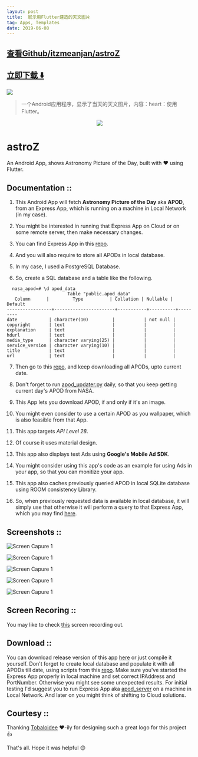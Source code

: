 ```yaml
---
layout: post
title:  展示用Flutter建造的天文图片
tag: Apps, Templates
date: 2019-06-08
---
```


 

## [查看Github/itzmeanjan/astroZ](http://github.com/itzmeanjan/astroZ)
## [立即下载 ️⬇️ ](https://codeload.github.com/itzmeanjan/astroZ/zip/master) 


 
![](https://flutterawesome.com/content/images/2019/03/Snipaste_S.jpg)
 
>
> 一个Android应用程序，显示了当天的天文图片，内容：heart：使用Flutter。
>

 
<p align="center"><img src="/logo/logotype-horizontal.png"/></p>

# astroZ

An Android App, shows Astronomy Picture of the Day, built with :heart: using Flutter.


## Documentation ::

  1. This Android App will fetch **Astronomy Picture of the Day** aka **APOD**, from an Express App, which is running on a machine in Local Network (in my case).
  
  2. You might be interested in running that Express App on Cloud or on some remote server, then make necessary changes.
  
  3. You can find Express App in this [repo](https://github.com/itzmeanjan/apod_server).
  
  4. And you will also require to store all APODs in local database.
  
  5. In my case, I used a PostgreSQL Database.
  
  6. So, create a SQL database and a table like the following.
  
  ```
    nasa_apod=# \d apod_data
                         Table "public.apod_data"
     Column      |         Type          | Collation | Nullable | Default 
-----------------+-----------------------+-----------+----------+---------
 date            | character(10)         |           | not null | 
 copyright       | text                  |           |          | 
 explanation     | text                  |           |          | 
 hdurl           | text                  |           |          | 
 media_type      | character varying(25) |           |          | 
 service_version | character varying(10) |           |          | 
 title           | text                  |           |          | 
 url             | text                  |           |          | 

  ```
  7. Then go to this [repo](https://github.com/itzmeanjan/apod_fetcher), and keep downloading all APODs, upto current date.
  
  8. Don't forget to run [apod_updater.py](https://github.com/itzmeanjan/apod_fetcher/blob/master/apod_updater.py) daily, so that you keep getting current day's APOD from NASA.
  
  9. This App lets you download APOD, if and only if it's an image.
  
  10. You might even consider to use a certain APOD as you wallpaper, which is also feasible from that App.
  
  11. This app targets *API Level 28*.
  
  12. Of course it uses material design.
  
  13. This app also displays test Ads using **Google's Mobile Ad SDK**.
  
  14. You might consider using this app's code as an example for using Ads in your app, so that you can monitize your app.
  
  15. This app also caches previously queried APOD in local SQLite database using ROOM consistency Library.
  
  16. So, when previously requested data is available in local database, it will simply use that otherwise it will perform a query to that Express App, which you may find [here](https://github.com/itzmeanjan/apod_server).
  
  
## Screenshots ::

  ![Screen Capure 1](https://github.com/itzmeanjan/astroZ/blob/master/Screenshot_20190317-122725.png)
  
  ![Screen Capure 1](https://github.com/itzmeanjan/astroZ/blob/master/Screenshot_20190317-122734.png)
  
  ![Screen Capure 1](https://github.com/itzmeanjan/astroZ/blob/master/Screenshot_20190317-122743.png)
  
  ![Screen Capure 1](https://github.com/itzmeanjan/astroZ/blob/master/Screenshot_20190317-122752.png)
  
  ![Screen Capure 1](https://github.com/itzmeanjan/astroZ/blob/master/Screenshot_20190317-122804.png)
  
  
## Screen Recoring ::

  You may like to check [this](https://github.com/itzmeanjan/astroZ/blob/master/screenRecord.mp4) screen recording out.
  
  
## Download ::

  You can download release version of this app [here](https://github.com/itzmeanjan/astroZ/blob/master/astroZ.apk) or just compile it yourself.
  Don't forget to create local database and populate it with all APODs till date, using scripts from this [repo](https://github.com/itzmeanjan/apod_fetcher). 
  Make sure you've started the Express App properly in local machine and set correct IPAddress and PortNumber. Otherwise you might see some unexpected results.
  For initial testing I'd suggest you to run Express App aka [apod_server](https://github.com/itzmeanjan/apod_server) on a machine in Local Network. And later on you might think of shifting to Cloud solutions.
  
  
## Courtesy ::

   Thanking [Tobaloidee](https://github.com/Tobaloidee) :heart:-ily for designing such a great logo for this project :+1:
   

That's all. Hope it was helpful :blush:

